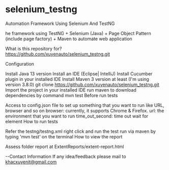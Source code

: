 # selenium_testng
Automation Framework Using Selenium And TestNG

he framework using TestNG + Selenium (Java) + Page Object Pattern (include page factory) + Maven to automate web application

What is this repository for? https://github.com/xuyenauto/selenium_testng.git

Configuration

Install Java 13 version
Install an IDE (Eclipse| IntelliJ)
Install Cucumber plugin in your installed IDE
Install Maven 3 version at least (I'm using version 3.8.0)
git clone https://github.com/xuyenauto/selenium_testng.git
Import the project in your installed IDE
run maven to download dependencies by command mvn test
Before run tests

Access to config.json file to set up something that you want to run like URL, browser and so on
browser: currently, it supports Chrome & Firefox.
url: the environment that you want to run
time_out_second: time out wait for element
How to run tests

Refer the testng/testng.xml
right click and run the test
run via maven by typing 'mvn test' on the terminal
How to view the report

Assess folder report at ExtentReports/extent-report.html


--Contact Information If any idea/feedback please mail to khacxuyenit@gmail.com
